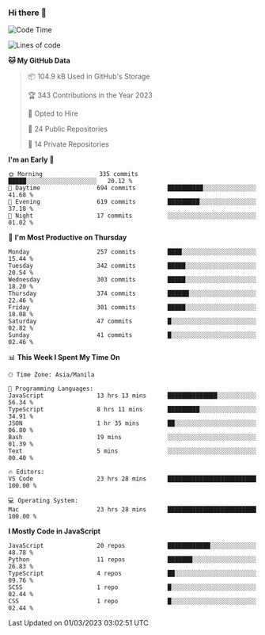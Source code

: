 ### Hi there 👋

<!--START_SECTION:waka-->
![Code Time](http://img.shields.io/badge/Code%20Time-120%20hrs%2025%20mins-blue)

![Lines of code](https://img.shields.io/badge/From%20Hello%20World%20I%27ve%20Written-8.2%20million%20lines%20of%20code-blue)

**🐱 My GitHub Data** 

> 📦 104.9 kB Used in GitHub's Storage 
 > 
> 🏆 343 Contributions in the Year 2023
 > 
> 💼 Opted to Hire
 > 
> 📜 24 Public Repositories 
 > 
> 🔑 14 Private Repositories 
 > 
**I'm an Early 🐤** 

```text
🌞 Morning                335 commits         █████░░░░░░░░░░░░░░░░░░░░   20.12 % 
🌆 Daytime                694 commits         ██████████░░░░░░░░░░░░░░░   41.68 % 
🌃 Evening                619 commits         █████████░░░░░░░░░░░░░░░░   37.18 % 
🌙 Night                  17 commits          ░░░░░░░░░░░░░░░░░░░░░░░░░   01.02 % 
```
📅 **I'm Most Productive on Thursday** 

```text
Monday                   257 commits         ████░░░░░░░░░░░░░░░░░░░░░   15.44 % 
Tuesday                  342 commits         █████░░░░░░░░░░░░░░░░░░░░   20.54 % 
Wednesday                303 commits         █████░░░░░░░░░░░░░░░░░░░░   18.20 % 
Thursday                 374 commits         ██████░░░░░░░░░░░░░░░░░░░   22.46 % 
Friday                   301 commits         █████░░░░░░░░░░░░░░░░░░░░   18.08 % 
Saturday                 47 commits          █░░░░░░░░░░░░░░░░░░░░░░░░   02.82 % 
Sunday                   41 commits          █░░░░░░░░░░░░░░░░░░░░░░░░   02.46 % 
```


📊 **This Week I Spent My Time On** 

```text
🕑︎ Time Zone: Asia/Manila

💬 Programming Languages: 
JavaScript               13 hrs 13 mins      ██████████████░░░░░░░░░░░   56.34 % 
TypeScript               8 hrs 11 mins       █████████░░░░░░░░░░░░░░░░   34.91 % 
JSON                     1 hr 35 mins        ██░░░░░░░░░░░░░░░░░░░░░░░   06.80 % 
Bash                     19 mins             ░░░░░░░░░░░░░░░░░░░░░░░░░   01.39 % 
Text                     5 mins              ░░░░░░░░░░░░░░░░░░░░░░░░░   00.40 % 

🔥 Editors: 
VS Code                  23 hrs 28 mins      █████████████████████████   100.00 % 

💻 Operating System: 
Mac                      23 hrs 28 mins      █████████████████████████   100.00 % 
```

**I Mostly Code in JavaScript** 

```text
JavaScript               20 repos            ████████████░░░░░░░░░░░░░   48.78 % 
Python                   11 repos            ███████░░░░░░░░░░░░░░░░░░   26.83 % 
TypeScript               4 repos             ██░░░░░░░░░░░░░░░░░░░░░░░   09.76 % 
SCSS                     1 repo              █░░░░░░░░░░░░░░░░░░░░░░░░   02.44 % 
CSS                      1 repo              █░░░░░░░░░░░░░░░░░░░░░░░░   02.44 % 
```




 Last Updated on 01/03/2023 03:02:51 UTC
<!--END_SECTION:waka-->
